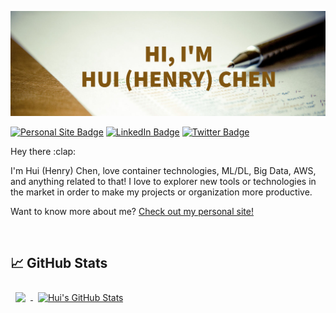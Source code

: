 [![Hui's GitHub Banner](./assets/GitHubHeader2.jpg)](https://hchen98.github.io/)



[![Personal Site Badge](https://img.shields.io/badge/Personal%20Site-Visit-brightgreen)](https://hchen98.github.io/)
[![LinkedIn Badge](https://img.shields.io/badge/LinkedIn-Profile-informational?style=flat&logo=linkedin&logoColor=white&color=0D76A8)](https://www.linkedin.com/in/hchen98/)
[![Twitter Badge](https://img.shields.io/badge/Twitter-Profile-informational?style=flat&logo=twitter&logoColor=white&color=1CA2F1)](https://twitter.com/V58gjop)

<p>
Hey there :clap: <br>

I'm Hui (Henry) Chen, love container technologies, ML/DL, Big Data, AWS, and anything related to that! I love to explorer new tools or technologies in the market in order to make my projects or organization more productive.<br>

Want to know more about me? <a href="https://hchen98.github.io/" target="_blank">Check out my personal site!</a>
</p>


<br>

## :chart_with_upwards_trend: GitHub Stats
<!-- <!-- GitHub Stats -- > -->

<a href="https://github.com/hchen98">
  <img align="center" style="margin:0.5rem" src="https://github-readme-stats.vercel.app/api/top-langs/?username=hchen98&hide=html,css&title_color=ffffff&text_color=c9cacc&icon_color=4AB197&bg_color=1A2B34" />
</a>

<a href="https://github.com/hchen98">
  <img align="center" style="margin:0.5rem" src="https://github-readme-stats.vercel.app/api?username=hchen98&show_icons=true&line_height=27&count_private=true&title_color=ffffff&text_color=c9cacc&icon_color=4AB097&bg_color=1A2B34" alt="Hui's GitHub Stats" />
</a>
